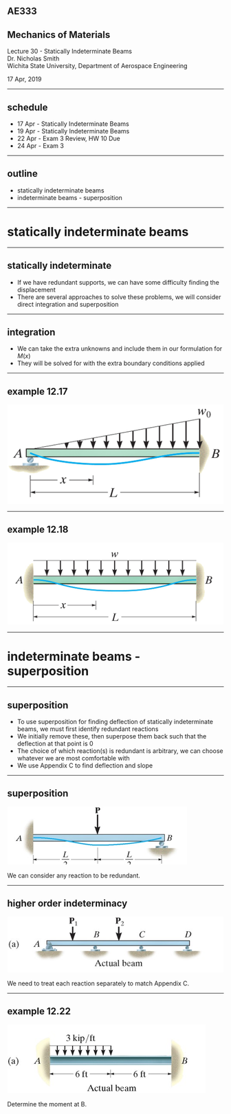 ## AE333
## Mechanics of Materials
Lecture 30 - Statically Indeterminate Beams<br/>
Dr. Nicholas Smith<br/>
Wichita State University, Department of Aerospace Engineering

17 Apr, 2019

----

## schedule

- 17 Apr - Statically Indeterminate Beams
- 19 Apr - Statically Indeterminate Beams
- 22 Apr - Exam 3 Review, HW 10 Due
- 24 Apr - Exam 3


----
## outline

<!-- vim-markdown-toc GFM -->

* statically indeterminate beams
* indeterminate beams - superposition

<!-- vim-markdown-toc -->

---
# statically indeterminate beams

----
## statically indeterminate

-   If we have redundant supports, we can have some difficulty finding the displacement
-   There are several approaches to solve these problems, we will consider direct integration and superposition

----
## integration

-   We can take the extra unknowns and include them in our formulation for *M*(*x*)
-   They will be solved for with the extra boundary conditions applied

----
## example 12.17

![](..\images\example-12-17.jpg)

----
## example 12.18

![](..\images\example-12-18.jpg)

---
# indeterminate beams - superposition

----
## superposition

-   To use superposition for finding deflection of statically indeterminate beams, we must first identify redundant reactions
-   We initially remove these, then superpose them back such that the deflection at that point is 0
-   The choice of which reaction(s) is redundant is arbitrary, we can choose whatever we are most comfortable with
-   We use Appendix C to find deflection and slope

----
## superposition

![](..\images\indeterminate-deflection.jpg)

We can consider any reaction to be redundant.

----
## higher order indeterminacy

![](..\images\higher-order.jpg)

We need to treat each reaction separately to match Appendix C.

----
## example 12.22

![](..\images\example-12-22.jpg)

Determine the moment at B.
